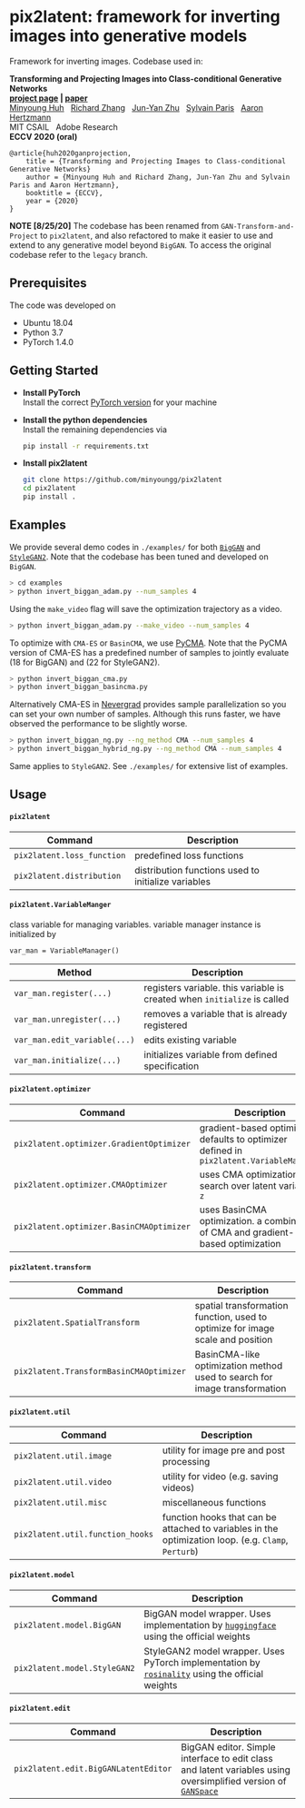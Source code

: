 # pix2latent: framework for inverting images into generative models

Framework for inverting images. Codebase used in:

**Transforming and Projecting Images into Class-conditional Generative Networks**  
**[project page](https://minyoungg.github.io/GAN-Transform-and-Project/) |   [paper](http://arxiv.org/abs/2005.01703)**     
[Minyoung Huh](http://minyounghuh.com/) &nbsp; [Richard Zhang](https://richzhang.github.io/) &nbsp; [Jun-Yan Zhu](https://people.csail.mit.edu/junyanz/) &nbsp; [Sylvain Paris](http://people.csail.mit.edu/sparis/) &nbsp; [Aaron Hertzmann](https://www.dgp.toronto.edu/~hertzman/)  
MIT CSAIL &nbsp; Adobe Research  
**ECCV 2020 (oral)**

```
@article{huh2020ganprojection,
    title = {Transforming and Projecting Images to Class-conditional Generative Networks}
    author = {Minyoung Huh and Richard Zhang, Jun-Yan Zhu and Sylvain Paris and Aaron Hertzmann},
    booktitle = {ECCV},
    year = {2020}
}
```

**NOTE [8/25/20]** The codebase has been renamed from `GAN-Transform-and-Project` to `pix2latent`, and also refactored to make it easier to use and extend to any generative model beyond `BigGAN`. To access the original codebase refer to the `legacy` branch. 


## Prerequisites
The code was developed on
- Ubuntu 18.04
- Python 3.7
- PyTorch 1.4.0

## Getting Started
- <b>Install PyTorch</b>  
  Install the correct [PyTorch version](https://pytorch.org/) for your machine
  
- <b>Install the python dependencies</b>  
  Install the remaining dependencies via
  ```bash
  pip install -r requirements.txt
  ```
- <b>Install pix2latent</b>
  ```bash
  git clone https://github.com/minyoungg/pix2latent
  cd pix2latent
  pip install .
  ```

## Examples
We provide several demo codes in `./examples/` for both [`BigGAN`](https://arxiv.org/abs/1809.11096) and [`StyleGAN2`](https://arxiv.org/abs/1912.04958). Note that the codebase has been tuned and developed on `BigGAN`. 

```bash
> cd examples
> python invert_biggan_adam.py --num_samples 4
```

Using the `make_video` flag will save the optimization trajectory as a video.
```bash
> python invert_biggan_adam.py --make_video --num_samples 4
```

To optimize with `CMA-ES` or `BasinCMA`, we use [PyCMA](https://github.com/CMA-ES/pycma). Note that the PyCMA version of CMA-ES has a predefined number of samples to jointly evaluate (18 for BigGAN) and (22 for StyleGAN2). 
```bash
> python invert_biggan_cma.py 
> python invert_biggan_basincma.py 
```

Alternatively CMA-ES in [Nevergrad](https://github.com/facebookresearch/nevergrad) provides sample parallelization so you can set your own number of samples. Although this runs faster, we have observed the performance to be slightly worse.
```bash
> python invert_biggan_ng.py --ng_method CMA --num_samples 4
> python invert_biggan_hybrid_ng.py --ng_method CMA --num_samples 4
```

Same applies to `StyleGAN2`. See `./examples/` for extensive list of examples.

## Usage

#### `pix2latent`

| Command | Description |
| --- | --- |
| `pix2latent.loss_function` | predefined loss functions |
| `pix2latent.distribution` | distribution functions used to initialize variables |


#### `pix2latent.VariableManger`
class variable for managing variables. variable manager instance is initialized by
```
var_man = VariableManager()
```

| Method | Description |
| --- | --- |
| `var_man.register(...)` | registers variable. this variable is created when `initialize` is called |
| `var_man.unregister(...)` | removes a variable that is already registered |
| `var_man.edit_variable(...)` | edits existing variable |
| `var_man.initialize(...)` | initializes variable from defined specification |


#### `pix2latent.optimizer`
| Command | Description |
| --- | --- |
| `pix2latent.optimizer.GradientOptimizer` | gradient-based optimizer. defaults to optimizer defined in `pix2latent.VariableManager`|
| `pix2latent.optimizer.CMAOptimizer` | uses CMA optimization to search over latent variables `z`|
| `pix2latent.optimizer.BasinCMAOptimizer` | uses BasinCMA optimization. a combination of CMA and gradient-based optimization|

#### `pix2latent.transform`
| Command | Description |
| --- | --- |
| `pix2latent.SpatialTransform` | spatial transformation function, used to optimize for image scale and position |
| `pix2latent.TransformBasinCMAOptimizer` | BasinCMA-like optimization method used to search for image transformation |


#### `pix2latent.util`
| Command | Description |
| --- | --- |
| `pix2latent.util.image` | utility for image pre and post processing |
| `pix2latent.util.video` | utility for video (e.g. saving videos) |
| `pix2latent.util.misc` | miscellaneous functions  |
| `pix2latent.util.function_hooks` | function hooks that can be attached to variables in the optimization loop. (e.g. `Clamp`, `Perturb`) |

#### `pix2latent.model`
| Command | Description |
| --- | --- |
| `pix2latent.model.BigGAN` | BigGAN model wrapper. Uses implementation by [`huggingface`](https://github.com/huggingface/pytorch-pretrained-BigGAN) using the official weights|
| `pix2latent.model.StyleGAN2` | StyleGAN2 model wrapper. Uses PyTorch implementation by [`rosinality`](https://github.com/rosinality/stylegan2-pytorch) using the official weights|

#### `pix2latent.edit`
| Command | Description |
| --- | --- |
| `pix2latent.edit.BigGANLatentEditor` | BigGAN editor. Simple interface to edit class and latent variables using oversimplified version of [`GANSpace`](https://github.com/harskish/ganspace) |


